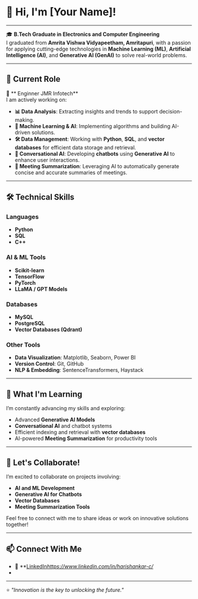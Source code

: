 # 👋 Hi, I'm **[Your Name]!**

---

🎓 **B.Tech Graduate in Electronics and Computer Engineering**  
I graduated from **Amrita Vishwa Vidyapeetham, Amritapuri**, with a passion for applying cutting-edge technologies in **Machine Learning (ML)**, **Artificial Intelligence (AI)**, and **Generative AI (GenAI)** to solve real-world problems.

---

## 💼 **Current Role**  

🌟 ** Enginner JMR Infotech**  
I am actively working on:  
- **📊 Data Analysis**: Extracting insights and trends to support decision-making.  
- **🤖 Machine Learning & AI**: Implementing algorithms and building AI-driven solutions.  
- **🛠️ Data Management**: Working with **Python**, **SQL**, and **vector databases** for efficient data storage and retrieval.  
- **💬 Conversational AI**: Developing **chatbots** using **Generative AI** to enhance user interactions.  
- **📝 Meeting Summarization**: Leveraging AI to automatically generate concise and accurate summaries of meetings.  

---

## 🛠️ **Technical Skills**

### **Languages**  
- **Python**  
- **SQL**  
- **C++**

### **AI & ML Tools**  
- **Scikit-learn**  
- **TensorFlow**  
- **PyTorch**  
- **LLaMA / GPT Models**

### **Databases**  
- **MySQL**  
- **PostgreSQL**  
- **Vector Databases (Qdrant)**

### **Other Tools**  
- **Data Visualization**: Matplotlib, Seaborn, Power BI  
- **Version Control**: Git, GitHub  
- **NLP & Embedding**: SentenceTransformers, Haystack  

---

## 🌱 **What I'm Learning**  
I’m constantly advancing my skills and exploring:  
- Advanced **Generative AI Models**  
- **Conversational AI** and chatbot systems  
- Efficient indexing and retrieval with **vector databases**  
- AI-powered **Meeting Summarization** for productivity tools  

---

## 🤝 **Let's Collaborate!**

I’m excited to collaborate on projects involving:  
- **AI and ML Development**  
- **Generative AI for Chatbots**  
- **Vector Databases**  
- **Meeting Summarization Tools**

Feel free to connect with me to share ideas or work on innovative solutions together!  

---

## 📫 **Connect With Me**

 
- 💼 **[LinkedIn](#)*https://www.linkedin.com/in/harishankar-c/*  
- 

---

⭐️ _"Innovation is the key to unlocking the future."_  
